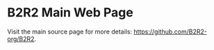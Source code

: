 B2R2 Main Web Page
==================

Visit the main source page for more details: https://github.com/B2R2-org/B2R2.
